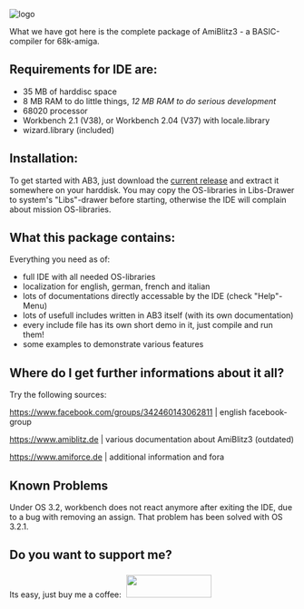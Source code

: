 ![logo](https://github.com/AmiBlitz/AmiBlitz3/assets/36992035/54dd4b8b-207d-4037-9d59-2e9cbac2588c)

What we have got here is the complete package of AmiBlitz3 - a BASIC-compiler for 68k-amiga.

## Requirements for IDE are:
- 35 MB of harddisc space
- 8 MB RAM to do little things, _12 MB RAM to do serious development_
- 68020 processor
- Workbench 2.1 (V38), or Workbench 2.04 (V37) with locale.library
- wizard.library (included)

## Installation:
To get started with AB3, just download the [current release](https://github.com/AmiBlitz/AmiBlitz3/releases/latest) and extract it somewhere on your harddisk.
You may copy the OS-libraries in Libs-Drawer to system's "Libs"-drawer before starting, otherwise the IDE will complain about mission OS-libraries.

## What this package contains:
Everything you need as of:
- full IDE with all needed OS-libraries
- localization for english, german, french and italian 
- lots of documentations directly accessable by the IDE (check "Help"-Menu)
- lots of usefull includes written in AB3 itself (with its own documentation)
- every include file has its own short demo in it, just compile and run them!
- some examples to demonstrate various features

## Where do I get further informations about it all?
Try the following sources:

https://www.facebook.com/groups/342460143062811 | english facebook-group

https://www.amiblitz.de                         | various documentation about AmiBlitz3 (outdated)

https://www.amiforce.de                         | additional information and fora


## Known Problems
Under OS 3.2, workbench does not react anymore after exiting the IDE, due to a bug with removing an assign.
That problem has been solved with OS 3.2.1.


## Do you want to support me?
Its easy, just buy me a coffee: [<img src="https://github.com/AmiBlitz/AmiBlitz3/assets/36992035/8f0985f2-4fab-47cb-a2f3-778cd51a8ec1" width=150 height=40 style="margin: 5px"/>](https://www.buymeacoffee.com/honitos)
